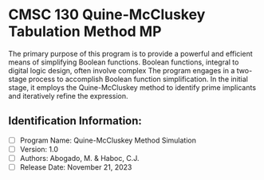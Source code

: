 # CMSC 130 Quine-McCluskey Tabulation Method MP

The primary purpose of this program is to provide a powerful and efficient means of simplifying Boolean functions. Boolean functions, integral to digital logic design, often involve complex
The program engages in a two-stage process to accomplish Boolean function simplification. In the initial stage, it employs the Quine-McCluskey method to identify prime implicants and iteratively refine the expression.

## Identification Information:
- [ ] Program Name: Quine-McCluskey Method Simulation
- [ ] Version: 1.0
- [ ] Authors: Abogado, M. & Haboc, C.J.
- [ ] Release Date: November 21, 2023
